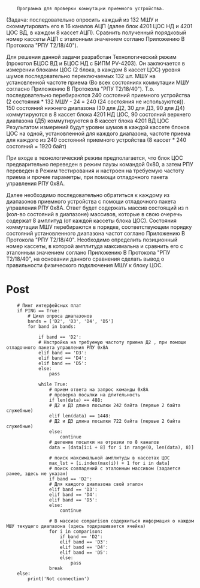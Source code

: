         Программа для проверки коммутации приемного устройства.
(Задача: последовательно опросить каждый из 132 МШУ и скоммутировать его в 16 каналов АЦП (далее блок 4201 ЦОС НД и 4201 ЦОС ВД, в каждом 8  кассет АЦП). Сравнить полученный порядковый номер кассеты АЦП с эталонным значением соглано Приложению В Протокола "РПУ Т2/18/40").  

Для решения данной задачи разработан Технологический режим (прокотол БЦОС ВД и БЦОС НД с БИПМ PV-4203).
Он заключается в измерении блоками ЦОС (2 блока, в каждом 8  кассет ЦОС) уровня шумов последовательно переключаемых 132 шт. МШУ   на установленной частоте приема (Во всех состояниях коммутации МШУ согласно  Приложению В Протокола "РПУ Т2/18/40"). Т.о. последовательно перебираются 240 состояний приемного устройства (2 состояния * 132 МШУ - 24 = 240 (24 состояния не используются)). 150 состояний нижнего диапазона (30 для Д2, 30 для Д3, 90 для Д4) коммутируются в 8 кассет блока 4201 НД ЦОС, 90 состояний верхнего диапазона (Д5) коммутируются в 8 кассет блока 4201 ВД ЦОС  Результатом измерений будут уровни шумов в каждой кассете блоков ЦОС на одной, установленной для каждого диапазона, частоте приема для каждого из 240 состояний приемного устройства (8 кассет * 240 состояний = 1920 байт) 

При входе в технологический режим предполагается, что блок ЦОС предварительно переведен в режим паузы командой 0х80, а затем РПУ переведен в Режим тестирования и настроен на требуемую частоту приема и прочие параметры, при помощи отладочного пакета управления РПУ 0х8А.

Далее необходимо последовательно обратиться к каждому из диапазонов приемного устройства с помощи отладочного пакета управления РПУ 0х8А. Ответ будет содержать массив состоящий из n (кол-во состояний в диапазоне) массивов, которые в свою очеречь содержат 8 амплитуд (от каждой кассеты блока ЦОС). Состояния коммутации МШУ перебираются в порядке, соответствующем порядку состояний установленного диапазона частот соглано Приложению В Протокола "РПУ Т2/18/40". Необходимо определить позиционный номер кассеты, в которой амплитуда максимальна и сравнить его с эталонным значением соглано Приложению В Протокола "РПУ Т2/18/40", на основании данного сравнения сделать вывод о правильности физического подключения МШУ к блоку ЦОС.

# Post
        # Пинг интерфейсных плат
        if PING == True:
            # Цикл опроса диапазонов 
            bands = ['D2', 'D3', 'D4', 'D5']
            for band in bands:
            
                if band == 'D2':
                # Настройка на требуемую частоту приема Д2 , при помощи отладочного пакета управления РПУ 0х8А
                elif band == 'D3':             
                elif band == 'D4':
                elif band == 'D5':
                else:
                    pass

                while True:
                    # прием ответа на запрос команды 0х8А                  
                    # проверка посылки на длительность
                    if len(data) == 488:
                    # Д2 и Д3 длина посылки 242 байта (первые 2 байта служебные)
                    elif len(data) == 1448:  
                    # Д2 и Д3 длина посылки 722 байта (первые 2 байта служебные)
                    else:
                        continue                 
                    # деление посылки на отрезки по 8 каналов
                    data = [data[i:i + 8] for i in range(0, len(data), 8)]

                    # поиск максимальной амплитуды в кассетах ЦОС
                    max_lst = [i.index(max(i)) + 1 for i in data]
                    # поиск совпадений с эталонным массивом (задается ранее, здесь не указан)
                    if band == 'D2':
                    # Для каждого диапазона свой эталон
                    elif band == 'D3':
                    elif band == 'D4':
                    elif band == 'D5':
                    else:
                        continue
                    
                    # В массиве comparison содержиться информация о каждом МШУ текущего диапазона (здесь подкрашивается ячейка)
                    for i in comparison:                      
                        if band == 'D2':                         
                        elif band == 'D3':                            
                        elif band == 'D4':                            
                        elif band == 'D5':                            
                        else:
                            pass
                    break
        else:
            print('Not connection')
